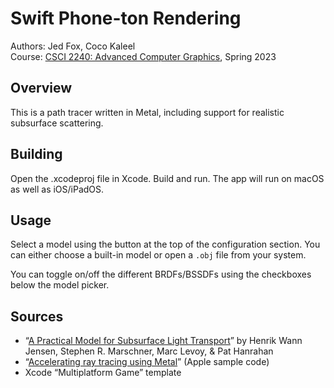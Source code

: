 # Swift Phone-ton Rendering

Authors: Jed Fox, Coco Kaleel\
Course: [CSCI 2240: Advanced Computer Graphics](https://cs2240.graphics), Spring 2023

## Overview

This is a path tracer written in Metal, including support for realistic subsurface scattering.

## Building

Open the .xcodeproj file in Xcode. Build and run. The app will run on macOS as well as iOS/iPadOS.

## Usage

Select a model using the button at the top of the configuration section. You can either choose a built-in model or open a `.obj` file from your system.

You can toggle on/off the different BRDFs/BSSDFs using the checkboxes below the model picker.

## Sources

- “[A Practical Model for Subsurface Light Transport](https://graphics.stanford.edu/papers/bssrdf/bssrdf.pdf)” by Henrik Wann Jensen, Stephen R. Marschner, Marc Levoy, & Pat Hanrahan
- “[Accelerating ray tracing using Metal](https://developer.apple.com/documentation/metal/metal_sample_code_library/accelerating_ray_tracing_using_metal)” (Apple sample code)
- Xcode “Multiplatform Game” template
